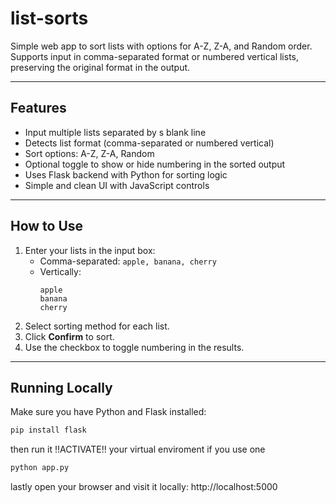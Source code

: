 # list-sorts


Simple web app to sort lists with options for A-Z, Z-A, and Random order. Supports input in comma-separated format or numbered vertical lists, preserving the original format in the output.

---

## Features

- Input multiple lists separated by s blank line
- Detects list format (comma-separated or numbered vertical)
- Sort options: A-Z, Z-A, Random
- Optional toggle to show or hide numbering in the sorted output
- Uses Flask backend with Python for sorting logic
- Simple and clean UI with JavaScript controls

---

## How to Use

1. Enter your lists in the input box:
   - Comma-separated: `apple, banana, cherry`
   - Vertically:  
     ```
     apple
     banana
     cherry
     ```
2. Select sorting method for each list.
3. Click **Confirm** to sort.
4. Use the checkbox to toggle numbering in the results.

---

## Running Locally

Make sure you have Python and Flask installed:

```bash
pip install flask
```

then run it !!ACTIVATE!! your virtual enviroment if you use one

```bash
python app.py
```
lastly open your browser and visit it locally: http://localhost:5000

